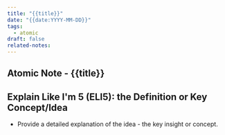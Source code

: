 ```yaml
---
title: "{{title}}"
date: "{{date:YYYY-MM-DD}}"
tags:
  - atomic
draft: false
related-notes:
---
```


## Atomic Note - {{title}}

## Explain Like I'm 5 (ELI5): the Definition or Key Concept/Idea

- Provide a detailed explanation of the idea - the key insight or concept.
